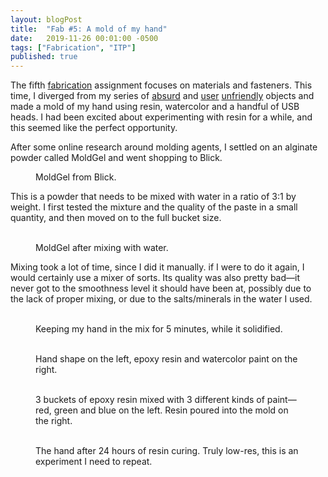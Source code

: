 ```yaml
---
layout: blogPost
title:  "Fab #5: A mold of my hand"
date:   2019-11-26 00:01:00 -0500
tags: ["Fabrication", "ITP"]
published: true
---
```

The fifth <a class="underlined" target="__blank" href="https://itp.nyu.edu/fab/">fabrication</a> assignment focuses on materials and fasteners. This time, I diverged from my series of <a href="/2019/10/30/flashlight.html" class="underlined">absurd</a> and <a href="/2019/11/05/usb-flash-drives.html">user</a> <a href="/2019/11/26/music-box.html">unfriendly</a> objects and made a mold of my hand using resin, watercolor and a handful of USB heads. I had been excited about experimenting with resin for a while, and this seemed like the perfect opportunity.

After some online research around molding agents, I settled on an alginate powder called MoldGel and went shopping to Blick.

<figure>
  <img class="img-row-2" style="" src="/assets/images/blog/2019-12-06-hand-mold/0.png" alt=""/>
  <figcaption>
    MoldGel from Blick.
  </figcaption>
</figure>

This is a powder that needs to be mixed with water in a ratio of 3:1 by weight. I first tested the mixture and the quality of the paste in a small quantity, and then moved on to the full bucket size.

<figure>
  <img class="img-row-3" style="" src="/assets/images/blog/2019-12-06-hand-mold/1.JPG" alt=""/>
  <img class="img-row-3" style="" src="/assets/images/blog/2019-12-06-hand-mold/3.JPG" alt=""/>
  <img class="img-row-3" style="" src="/assets/images/blog/2019-12-06-hand-mold/4.JPG" alt=""/>
  <figcaption>
    MoldGel after mixing with water.
  </figcaption>
</figure>

Mixing took a lot of time, since I did it manually. if I were to do it again, I would certainly use a mixer of sorts. Its quality was also pretty bad—it never got to the smoothness level it should have been at, possibly due to the lack of proper mixing, or due to the salts/minerals in the water I used.

<figure>
  <img class="img-row-2" style="" src="/assets/images/blog/2019-12-06-hand-mold/5.JPG" alt=""/>
  <img class="img-row-2" style="" src="/assets/images/blog/2019-12-06-hand-mold/6.JPG" alt=""/>
  <figcaption>
    Keeping my hand in the mix for 5 minutes, while it solidified.
  </figcaption>
</figure>

<figure>
  <img class="img-row-2" style="" src="/assets/images/blog/2019-12-06-hand-mold/7.JPG" alt=""/>
  <img class="img-row-2" style="" src="/assets/images/blog/2019-12-06-hand-mold/8.JPG" alt=""/>
  <figcaption>
    Hand shape on the left, epoxy resin and watercolor paint on the right.
  </figcaption>
</figure>

<figure>
  <img class="img-row-2" style="" src="/assets/images/blog/2019-12-06-hand-mold/9.JPG" alt=""/>
  <img class="img-row-2" style="" src="/assets/images/blog/2019-12-06-hand-mold/10.JPG" alt=""/>
  <figcaption>
    3 buckets of epoxy resin mixed with 3 different kinds of paint—red, green and blue on the left. Resin poured into the mold on the right.
  </figcaption>
</figure>

<figure>
  <img class="img-row-2" style="" src="/assets/images/blog/2019-12-06-hand-mold/13.JPG" alt=""/>
  <img class="img-row-2" style="" src="/assets/images/blog/2019-12-06-hand-mold/14.JPG" alt=""/>
  <figcaption>
    The hand after 24 hours of resin curing. Truly low-res, this is an experiment I need to repeat.
  </figcaption>
</figure>
